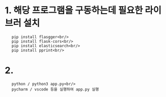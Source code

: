 # 1. 해당 프로그램을 구동하는데 필요한 라이브러 설치<br/>
~~~
   pip install flasgger<br/>
   pip install flask-cors<br/>
   pip install elasticsearch<br/>
   pip install pprint<br/>
~~~

# 2.
~~~
   python / python3 app.py<br/>
   pycharm / vscode 등을 실행하여 app.py 실행
~~~
